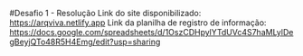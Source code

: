 #Desafio 1 - Resolução
Link do site disponibilizado: https://arqviva.netlify.app
Link da planilha de registro de informação: https://docs.google.com/spreadsheets/d/1OszCDHpylYTdUVc4S7haMLylDegBeyjQTo48R5H4Emg/edit?usp=sharing
